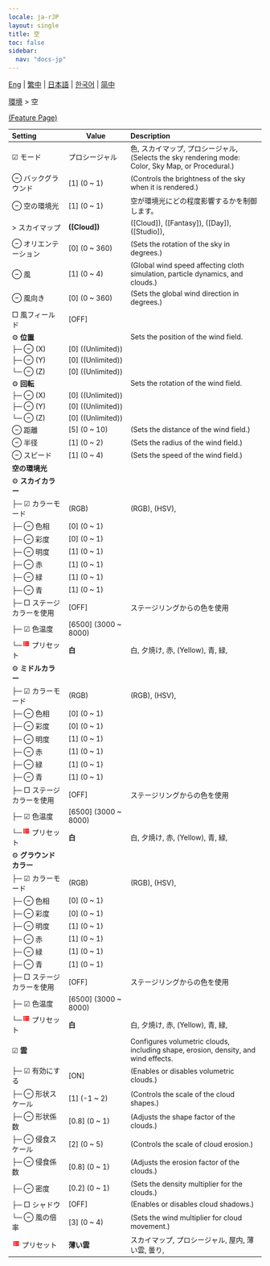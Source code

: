 ```yaml
---
locale: ja-rJP
layout: single
title: 空
toc: false
sidebar:
  nav: "docs-jp"
---
```

[Eng](/dancexr/menu/2025.4/scene/sky) | [繁中](/tw/dancexr/menu/2025.4/scene/sky) | [日本語](/jp/dancexr/menu/2025.4/scene/sky) | [한국어](/kr/dancexr/menu/2025.4/scene/sky) | [简中](/zh/dancexr/menu/2025.4/scene/sky)

[環境](../menu#環境) > 空



[(Feature Page)](/jp/dancexr/features/sky)

| Setting | Value | Description |
| :--- | --- | :--- |
| ☑ モード| プロシージャル | 色, スカイマップ, プロシージャル, <br/>(Selects the sky rendering mode: Color, Sky Map, or Procedural.)
|  ⊖ バックグラウンド| [1] (0 ~ 1) | (Controls the brightness of the sky when it is rendered.)
|  ⊖ 空の環境光| [1] (0 ~ 1) | 空が環境光にどの程度影響するかを制御します。
|  > スカイマップ| **([Cloud])** | ([Cloud]), ([Fantasy]), ([Day]), ([Studio]),  |
|  ⊖ オリエンテーション| [0] (0 ~ 360) | (Sets the rotation of the sky in degrees.)
|  ⊖ 風| [1] (0 ~ 4) | (Global wind speed affecting cloth simulation, particle dynamics, and clouds.)
|  ⊖ 風向き| [0] (0 ~ 360) | (Sets the global wind direction in degrees.)
|  □ 風フィールド| [OFF] | 
|  ⚙️ <b>位置</b>| | Sets the position of the wind field.
| ├─ ⊖ (X)| [0] ((Unlimited)) | 
| ├─ ⊖ (Y)| [0] ((Unlimited)) | 
| └─ ⊖ (Z)| [0] ((Unlimited)) | 
|  ⚙️ <b>回転</b>| | Sets the rotation of the wind field.
| ├─ ⊖ (X)| [0] ((Unlimited)) | 
| ├─ ⊖ (Y)| [0] ((Unlimited)) | 
| └─ ⊖ (Z)| [0] ((Unlimited)) | 
|  ⊖ 距離| [5] (0 ~ 10) | (Sets the distance of the wind field.)
|  ⊖ 半径| [1] (0 ~ 2) | (Sets the radius of the wind field.)
|  ⊖ スピード| [1] (0 ~ 4) | (Sets the speed of the wind field.)
|  <b>空の環境光</b>|| 
|  ⚙️ <b>スカイカラー</b>| | 
| ├─ ☑ カラーモード| (RGB) | (RGB), (HSV), 
| ├─ ⊖ 色相| [0] (0 ~ 1) | 
| ├─ ⊖ 彩度| [0] (0 ~ 1) | 
| ├─ ⊖ 明度| [1] (0 ~ 1) | 
| ├─ ⊖ 赤| [1] (0 ~ 1) | 
| ├─ ⊖ 緑| [1] (0 ~ 1) | 
| ├─ ⊖ 青| [1] (0 ~ 1) | 
| ├─ □ ステージカラーを使用| [OFF] | ステージリングからの色を使用
| ├─ ☑ 色温度| [6500] (3000 ~ 8000) | 
| └─<img src="/images/icon/ic_list.png" alt="list icon"/> プリセット| **白** | 白, 夕焼け, 赤, (Yellow), 青, 緑,  |
|  ⚙️ <b>ミドルカラー</b>| | 
| ├─ ☑ カラーモード| (RGB) | (RGB), (HSV), 
| ├─ ⊖ 色相| [0] (0 ~ 1) | 
| ├─ ⊖ 彩度| [0] (0 ~ 1) | 
| ├─ ⊖ 明度| [1] (0 ~ 1) | 
| ├─ ⊖ 赤| [1] (0 ~ 1) | 
| ├─ ⊖ 緑| [1] (0 ~ 1) | 
| ├─ ⊖ 青| [1] (0 ~ 1) | 
| ├─ □ ステージカラーを使用| [OFF] | ステージリングからの色を使用
| ├─ ☑ 色温度| [6500] (3000 ~ 8000) | 
| └─<img src="/images/icon/ic_list.png" alt="list icon"/> プリセット| **白** | 白, 夕焼け, 赤, (Yellow), 青, 緑,  |
|  ⚙️ <b>グラウンドカラー</b>| | 
| ├─ ☑ カラーモード| (RGB) | (RGB), (HSV), 
| ├─ ⊖ 色相| [0] (0 ~ 1) | 
| ├─ ⊖ 彩度| [0] (0 ~ 1) | 
| ├─ ⊖ 明度| [1] (0 ~ 1) | 
| ├─ ⊖ 赤| [1] (0 ~ 1) | 
| ├─ ⊖ 緑| [1] (0 ~ 1) | 
| ├─ ⊖ 青| [1] (0 ~ 1) | 
| ├─ □ ステージカラーを使用| [OFF] | ステージリングからの色を使用
| ├─ ☑ 色温度| [6500] (3000 ~ 8000) | 
| └─<img src="/images/icon/ic_list.png" alt="list icon"/> プリセット| **白** | 白, 夕焼け, 赤, (Yellow), 青, 緑,  |
|  ☑ <b>雲</b>| | Configures volumetric clouds, including shape, erosion, density, and wind effects.
| ├─ ☑ 有効にする| [ON] | (Enables or disables volumetric clouds.)
| ├─ ⊖ 形状スケール| [1] (-1 ~ 2) | (Controls the scale of the cloud shapes.)
| ├─ ⊖ 形状係数| [0.8] (0 ~ 1) | (Adjusts the shape factor of the clouds.)
| ├─ ⊖ 侵食スケール| [2] (0 ~ 5) | (Controls the scale of cloud erosion.)
| ├─ ⊖ 侵食係数| [0.8] (0 ~ 1) | (Adjusts the erosion factor of the clouds.)
| ├─ ⊖ 密度| [0.2] (0 ~ 1) | (Sets the density multiplier for the clouds.)
| ├─ □ シャドウ| [OFF] | (Enables or disables cloud shadows.)
| └─ ⊖ 風の倍率| [3] (0 ~ 4) | (Sets the wind multiplier for cloud movement.)
| <img src="/images/icon/ic_list.png" alt="list icon"/> プリセット| **薄い雲** | スカイマップ, プロシージャル, 屋内, 薄い雲, 曇り,  |
